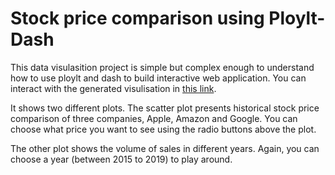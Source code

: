 # Stock price comparison using Ploylt-Dash

This data visulasition project is simple but complex enough to understand how to use ploylt and dash to build interactive web application. You can interact with the generated visulisation in [this link](https://stock-price-dash.herokuapp.com/).

It shows two different plots. The scatter plot presents historical stock price comparison of three companies, Apple, Amazon and Google. You can choose what price you want to see using the radio buttons above the plot.

The other plot shows the volume of sales in different years. Again, you can choose a year (between 2015 to 2019) to play around.
